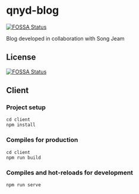 # qnyd-blog
[![FOSSA Status](https://app.fossa.com/api/projects/git%2Bgithub.com%2FAhhhhhChiu%2Fqnyd-blog.svg?type=shield)](https://app.fossa.com/projects/git%2Bgithub.com%2FAhhhhhChiu%2Fqnyd-blog?ref=badge_shield)

Blog developed in collaboration with Song Jeam


## License
[![FOSSA Status](https://app.fossa.com/api/projects/git%2Bgithub.com%2FAhhhhhChiu%2Fqnyd-blog.svg?type=large)](https://app.fossa.com/projects/git%2Bgithub.com%2FAhhhhhChiu%2Fqnyd-blog?ref=badge_large)

## Client

### Project setup
```
cd client
npm install
```

### Compiles for production
```
cd client
npm run build
```

### Compiles and hot-reloads for development
```
npm run serve
```
